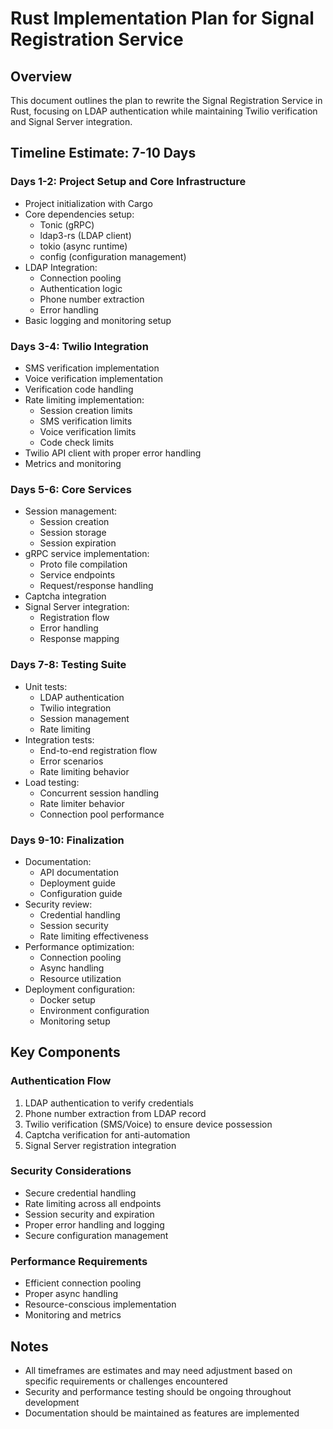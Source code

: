 # Rust Implementation Plan for Signal Registration Service

## Overview
This document outlines the plan to rewrite the Signal Registration Service in Rust, focusing on LDAP authentication while maintaining Twilio verification and Signal Server integration.

## Timeline Estimate: 7-10 Days

### Days 1-2: Project Setup and Core Infrastructure
- Project initialization with Cargo
- Core dependencies setup:
  - Tonic (gRPC)
  - ldap3-rs (LDAP client)
  - tokio (async runtime)
  - config (configuration management)
- LDAP Integration:
  - Connection pooling
  - Authentication logic
  - Phone number extraction
  - Error handling
- Basic logging and monitoring setup

### Days 3-4: Twilio Integration
- SMS verification implementation
- Voice verification implementation
- Verification code handling
- Rate limiting implementation:
  - Session creation limits
  - SMS verification limits
  - Voice verification limits
  - Code check limits
- Twilio API client with proper error handling
- Metrics and monitoring

### Days 5-6: Core Services
- Session management:
  - Session creation
  - Session storage
  - Session expiration
- gRPC service implementation:
  - Proto file compilation
  - Service endpoints
  - Request/response handling
- Captcha integration
- Signal Server integration:
  - Registration flow
  - Error handling
  - Response mapping

### Days 7-8: Testing Suite
- Unit tests:
  - LDAP authentication
  - Twilio integration
  - Session management
  - Rate limiting
- Integration tests:
  - End-to-end registration flow
  - Error scenarios
  - Rate limiting behavior
- Load testing:
  - Concurrent session handling
  - Rate limiter behavior
  - Connection pool performance

### Days 9-10: Finalization
- Documentation:
  - API documentation
  - Deployment guide
  - Configuration guide
- Security review:
  - Credential handling
  - Session security
  - Rate limiting effectiveness
- Performance optimization:
  - Connection pooling
  - Async handling
  - Resource utilization
- Deployment configuration:
  - Docker setup
  - Environment configuration
  - Monitoring setup

## Key Components

### Authentication Flow
1. LDAP authentication to verify credentials
2. Phone number extraction from LDAP record
3. Twilio verification (SMS/Voice) to ensure device possession
4. Captcha verification for anti-automation
5. Signal Server registration integration

### Security Considerations
- Secure credential handling
- Rate limiting across all endpoints
- Session security and expiration
- Proper error handling and logging
- Secure configuration management

### Performance Requirements
- Efficient connection pooling
- Proper async handling
- Resource-conscious implementation
- Monitoring and metrics

## Notes
- All timeframes are estimates and may need adjustment based on specific requirements or challenges encountered
- Security and performance testing should be ongoing throughout development
- Documentation should be maintained as features are implemented
